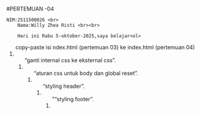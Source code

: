 #PERTEMUAN -04

    NIM:2511500026 <br>
        Nama:Willy Zhea Risti <br><br>

        Hari ini Rabu 5-oktober-2025,saya belajar<ol>
<ol>copy-paste isi ndex.html (pertemuan 03) ke index.html (pertemuan 04)<li>
<ol>“ganti internal css ke eksternal css”.<li>
<ol>“aturan css untuk body dan global reset”.<li>
<ol>“styling header”.<li>
<ol>"“styling footer”.<li>